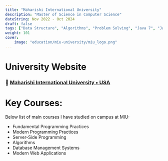 ```yaml
---
title: "Maharishi International University"
description: "Master of Science in Computer Science"
dateString: Nov 2022 - Oct 2024
draft: false
tags: ["Data Structure", "Algorithms", "Problem Solving", "Java 7", "Java 8", "Object Oriented Programming", "Java Functional Programming", "Java Stream API", "Angular", "Nodejs", "Express", "MongoDB", "Database Optimization", "MySQL", "RESTFul API"]
weight: 101
cover:
    image: "education/miu-university/miu_logo.png"
---
```


# University Website
### 🔗 [Maharishi International University • USA](https://compro.miu.edu/)

# Key Courses: 
Below list of main courses I have studied on campus at MIU:
- Fundamental Programming Practices
- Modern Programming Practices 
- Server-Side Programming 
- Algorithms 
- Database Management Systems
- Modern Web Applications